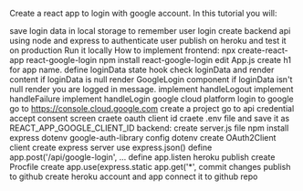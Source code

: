 Create a react app to login with google account. In this tutorial you will:

save login data in local storage to remember user login
create backend api using node and express to authenticate user
publish on heroku and test it on production
Run it locally
How to implement
frontend:
npx create-react-app react-google-login
npm install react-google-login
edit App.js
create h1 for app name.
define loginData state hook
check loginData and render content
if loginData is null render GoogleLogin component
if loginData isn't null render you are logged in message.
implement handleLogout
implement handleFailure
implement handleLogin
google cloud platform
login to google
go to https://console.cloud.google.com
create a project
go to api credential
accept consent screen
craete oauth client id
craete .env file and save it as REACT_APP_GOOGLE_CLIENT_ID
backend:
create server.js file
npm install express dotenv google-auth-library
config dotenv
create OAuth2Client client
create express server
use express.json()
define app.post('/api/google-login', ...
define app.listen
heroku publish
create Procfile
create app.use(express.static
app.get('*',
commit changes
publish to github
create heroku account and app
connect it to github repo